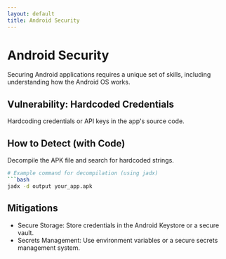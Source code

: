 ```yaml
---
layout: default
title: Android Security
---
```

# Android Security

Securing Android applications requires a unique set of skills, including understanding how the Android OS works.

## Vulnerability: Hardcoded Credentials
Hardcoding credentials or API keys in the app's source code.

## How to Detect (with Code)
Decompile the APK file and search for hardcoded strings.
```bash
# Example command for decompilation (using jadx)
```bash
jadx -d output your_app.apk
```

## Mitigations
- Secure Storage: Store credentials in the Android Keystore or a secure vault.
- Secrets Management: Use environment variables or a secure secrets management system.
